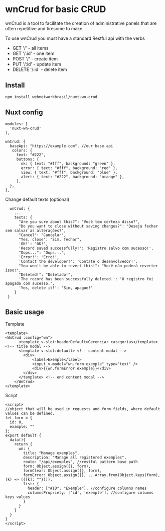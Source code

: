 # wnCrud for basic CRUD
wnCrud is a tool to facilitate the creation of administrative panels that are often repetitive and tiresome to make.

To use wnCrud you must have a standard Restful api with the verbs 
- GET '/' - all items
- GET '/:id' - one item
- POST '/' - create item
- PUT '/:id' - update item
- DELETE '/:id' - delete item

## Install

    npm install webnetworkbrasil/nuxt-wn-crud

## Nuxt config

    modules: [
      'nuxt-wn-crud'
    ],
    
    wnCrud: {
      baseApi: "https://example.com", //our base api
       colors: {
         text: "#222",
         buttons: {
           ok: { text: "#fff", background: "green" },
           error: { text: "#fff", background: "red" },
           view: { text: "#fff", background: "blue" },
           alert: { text: "#222", background: "orange" },
         },
      },
    },
      
Change default texts (optional)
      
      wnCrud: {
        ...
        texts: {
          "Are you sure about this?": "Você tem certeza disso?",
          "Do you want to close without saving changes?": "Deseja fechar sem salvar as alterações?",
          "Cancel": "Cancelar",
          "Yes, close": "Sim, fechar",
          'OK!': 'OK!',
          'Record saved successfully!': 'Registro salvo com sucesso!',
          "Oops...": "Oops...",
          'Error!': 'Erro!',
          'Contact the developer!': 'Contate o desenvolvedor!',
          "You won't be able to revert this!": "Você não poderá reverter isso!",
          "Deleted!": "Deletado!",
          'The record has been successfully deleted.': 'O registro foi apagado com sucesso.',
          'Yes, delete it!': 'Sim, apague!'
        }
     }

## Basic usage

Template

    <template>
    <WnCrud :config="wn">
          <template v-slot:headerDefault>Gerenciar categorias</template> <!-- title modal -->
          <template v-slot:default> <!-- content modal -->
            <div>
                <label>Exemple</label>
                <input v-model="wn.form.exemple" type="text" />
                <div>{{wn.formError.exemple}}</div>
            </div>
          </template> <!-- end content modal -->
        </WnCrud>
    </template>

Script

    <script>
    //object that will be used in requests and form fields, where default values ​​can be defined. 
    let form = {
      id: 0,
      example: ""
    };
    export default {
      data(){
        return {
          wn: {
            title: "Manage exemples",
            description: "Manage all registered exemples",
            route: "/api/exemples", //restful pattern base path
            form: Object.assign({}, form),
            formClear: Object.assign({}, form),
            formError: Object.assign({}, ...Array.from(Object.keys(form), (k) => ({[k]: ""}))),
            list: {
              header: ["#ID", "Exemple"], //configure columns names
              columnsPropriety: ['id', 'exemple'], //configure columns keys values
            }
          }
        }
      }
    }
    </script>
